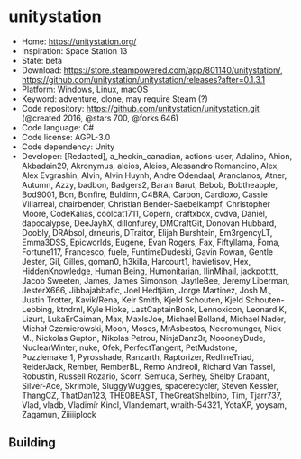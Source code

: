# unitystation

- Home: https://unitystation.org/
- Inspiration: Space Station 13
- State: beta
- Download: https://store.steampowered.com/app/801140/unitystation/, https://github.com/unitystation/unitystation/releases?after=0.1.3.1
- Platform: Windows, Linux, macOS
- Keyword: adventure, clone, may require Steam (?)
- Code repository: https://github.com/unitystation/unitystation.git (@created 2016, @stars 700, @forks 646)
- Code language: C#
- Code license: AGPL-3.0
- Code dependency: Unity
- Developer: [Redacted], a_heckin_canadian, actions-user, Adalino, Ahion, Akbadain29, Akronymus, aleios, Aleios, Alessandro Romancino, Alex, Alex Evgrashin, Alvin, Alvin Huynh, Andre Odendaal, Aranclanos, Atner, Autumn, Azzy, badbon, Badgers2, Baran Barut, Bebob, Bobtheapple, Bod9001, Bon, Bonfire, Buldinn, C4BRA, Carbon, Cardioxo, Cassie Villarreal, chairbender, Christian Bender-Saebelkampf, Christopher Moore, CodeKalias, coolcat1711, Copern, craftxbox, cvdva, Daniel, dapocalypse, DeeJayhX, dillonfurey, DMCraftGit, Donovan Hubbard, Doobly, DRAbsol, drneuris, DTraitor, Elijah Burshtein, Em3rgencyLT, Emma3DSS, Epicworlds, Eugene, Evan Rogers, Fax, Fiftyllama, Foma, Fortune117, Francesco, fuele, FuntimeDudeski, Gavin Rowan, Gentle Jester, Gil, Gilles, goman0, h3killa, Harcourt1, havietisov, Hex, HiddenKnowledge, Human Being, Humonitarian, IlinMihail, jackpotttt, Jacob Sweeten, James, James Simonson, JaytleBee, Jeremy Liberman, JesterX666, Jibbajabbafic, Joel Hedtjärn, Jorge Martinez, Josh M., Justin Trotter, Kavik/Rena, Keir Smith, Kjeld Schouten, Kjeld Schouten-Lebbing, ktndrnl, Kyle Hipke, LastCaptainBonk, Lennoxicon, Leonard K, Lizurt, LukaErCaiman, Max, MaxIsJoe, Michael Bolland, Michael Nader, Michał Czemierowski, Moon, Moses, MrAsbestos, Necromunger, Nick M., Nickolas Gupton, Nikolas Petrou, NinjaDanz3r, NoooneyDude, NuclearWinter, nuke, Ofek, PerfectTangent, PetMudstone, Puzzlemaker1, Pyrosshade, Ranzarth, Raptorizer, RedlineTriad, ReiderJack, Rember, RemberBL, Remo Andreoli, Richard Van Tassel, Robustin, Russell Rozario, Scorr, Semuca, Serhey, Shelby Drabant, Silver-Ace, Skrimble, SluggyWuggies, spacerecycler, Steven Kessler, ThangCZ, ThatDan123, THE0BEAST, TheGreatShelbino, Tim, Tjarr737, Vlad, vladb, Vladimír Kincl, Vlandemart, wraith-54321, YotaXP, yoysam, Zagamun, Ziiiiiplock

## Building
